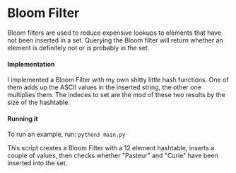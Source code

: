 # Bloom Filter

Bloom filters are used to reduce expensive lookups to elements that have not been inserted in a set. Querying the Bloom filter will return whether an element is definitely not or is probably in the set. 

#### Implementation
I implemented a Bloom Filter with my own shitty little hash functions. One of them adds up the ASCII values in the inserted string, the other one multiplies them. The indeces to set are the mod of these two results by the size of the hashtable.

#### Running it
To run an example, run: `python3 main.py`

This script creates a Bloom Filter with a 12 element hashtable, inserts a couple of values, then checks whether "Pasteur" and "Curie" have been inserted into the set.